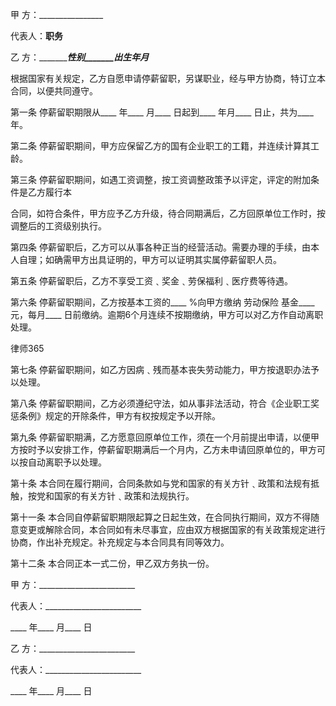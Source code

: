 
 甲 方：________________ 
 
 代表人：________________职务________________ 
 
 乙 方：________________性别_______出生年月_________ 
 
 根据国家有关规定，乙方自愿申请停薪留职，另谋职业，‌经与甲方协商，特订立本合同，以便共同遵守。‌ 
 
 第一条 停薪留职期限从____ 年____ 月____ 日起到____ 年月____ 日止，‌共为____ 年。‌ 
 
 第二条 停薪留职期间，甲方应保留乙方的国有企业职工的工籍，并连续计算其工龄。‌ 
 
 第三条 停薪留职期间，如遇工资调整，按工资调整政策予以评定，评定的附加条件是乙方履行本 
 
 合同，如符合条件，甲方应予乙方升级，待合同期满后，乙方回原单位工作时，按调整后的工资级别执行。‌ 
 
 第四条 停薪留职后，乙方可以从事各种正当的经营活动。需要办理的手续，由本人自理；如确需甲方出具证明的，甲方可以证明其实属停薪留职人员。‌ 
 
 第五条 停薪留职后，乙方不享受工资﹑奖金﹑劳保福利﹑医疗费等待遇。‌ 
 
 第六条 停薪留职期间，乙方按基本工资的____ %向甲方缴纳
劳动保险
基金____ 元，每月____ 日前缴纳。逾期6个月连续不按期缴纳，甲方可以对乙方作自动离职处理。‌ 
 




 
律师365






 第七条 停薪留职期间，如乙方因病﹑残而基本丧失劳动能力，甲方按退职办法予以处理。‌ 

 

 第八条 停薪留职期间，乙方必须遵纪守法，如从事非法活动，符合《企业职工奖惩条例》规定的开除条件，‌甲方有权按规定予以开除。‌ 

 

 第九条 停薪留职期满，乙方愿意回原单位工作，须在一个月前提出申请，以便甲方按时予以安排工作，停薪留职期满后一个月内，乙方未申请回原单位的，甲方可以按自动离职予以处理。‌ 

 

 第十条 本合同在履行期间，‌合同条款如与党和国家的有关方针﹑政策和法规有抵触，按党和国家的有关方针﹑政策和法规执行。‌ 

 

 第十一条 本合同自停薪留职期限起算之日起生效，在合同执行期间，双方不得随意变更或解除合同，本合同如有未尽事宜，应由双方根据国家的有关政策规定进行协商，作出补充规定。补充规定与本合同具有同等效力。‌ 

 

 第十二条 本合同正本一式二份，甲乙双方务执一份。‌ 

 

 

 甲 方：________________________  

 

 代表人：________________________  

 

 ____ 年____ 月____ 日 

   

 

 乙 方：________________________  

 

 代表人：________________________  

 

 ____ 年____ 月____ 日  


 

 
 
 
 
 
  


  
 

  


  


  
 
 
 
 

